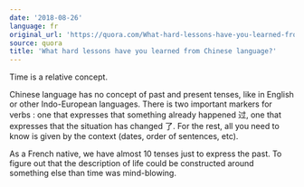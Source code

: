 ```yaml
---
date: '2018-08-26'
language: fr
original_url: 'https://quora.com/What-hard-lessons-have-you-learned-from-Chinese-language/answer/Clément-Renaud'
source: quora
title: 'What hard lessons have you learned from Chinese language?'
---
```


Time is a relative concept.

Chinese language has no concept of past and present tenses, like in
English or other Indo-European languages. There is two important markers
for verbs : one that expresses that something already happened 过, one
that expresses that the situation has changed 了. For the rest, all you
need to know is given by the context (dates, order of sentences, etc).

As a French native, we have almost 10 tenses just to express the past.
To figure out that the description of life could be constructed around
something else than time was mind-blowing.
